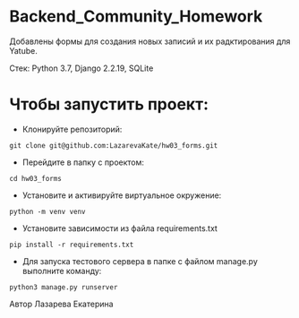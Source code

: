 # Вackend_Сommunity_Homework

Добавлены формы для создания новых записий и их радктирования для Yatube. 

Стек: Python 3.7, Django 2.2.19, SQLite

# Чтобы запустить проект: 
- Клонируйте репозиторий:
```
git clone git@github.com:LazarevaKate/hw03_forms.git
``` 
- Перейдите в папку с проектом:
```
cd hw03_forms
``` 
- Установите и активируйте виртуальное окружение:
```
python -m venv venv
```
- Установите зависимости из файла requirements.txt
```
pip install -r requirements.txt
``` 
- Для запуска тестового сервера в папке с файлом manage.py выполните команду:
```
python3 manage.py runserver
``` 

Автор Лазарева Екатерина


